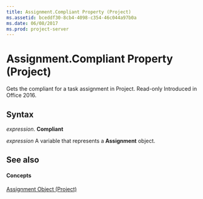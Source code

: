 ```yaml
---
title: Assignment.Compliant Property (Project)
ms.assetid: bceddf30-8cb4-4098-c354-46c044a97b0a
ms.date: 06/08/2017
ms.prod: project-server
---
```



# Assignment.Compliant Property (Project)

Gets the compliant for a task assignment in Project. Read-only Introduced in Office 2016.


## Syntax

 _expression_. **Compliant**

 _expression_ A variable that represents a **Assignment** object.


## See also


#### Concepts


[Assignment Object (Project)](assignment-object-project.md)

